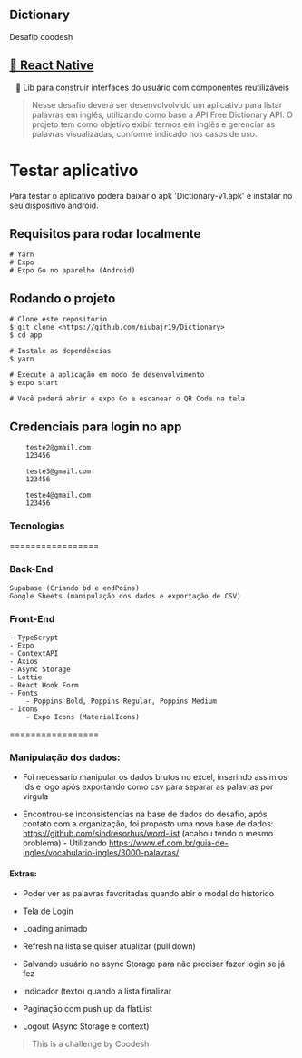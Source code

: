 ## Dictionary
<p align="left">Desafio coodesh </p>

<h2 align="left"><a href="https://reactnative.dev/">🔗 React Native</a></h2>
<p align="center">🚀 Lib para construir interfaces do usuário com componentes reutilizáveis</p>

> Nesse desafio deverá ser desenvolvolvido um aplicativo para listar palavras em inglês, utilizando como base a API Free Dictionary API. O projeto tem como objetivo exibir termos em inglês e gerenciar as palavras visualizadas, conforme indicado nos casos de uso.

# Testar aplicativo
Para testar o aplicativo poderá baixar o apk 'Dictionary-v1.apk' e instalar no seu dispositivo android.

## Requisitos para rodar localmente

```
# Yarn
# Expo
# Expo Go no aparelho (Android)
```

## Rodando o projeto
```
# Clone este repositório
$ git clone <https://github.com/niubajr19/Dictionary>
$ cd app

# Instale as dependências
$ yarn

# Execute a aplicação em modo de desenvolvimento
$ expo start

# Você poderá abrir o expo Go e escanear o QR Code na tela
```

## Credenciais para login no app
```
    teste2@gmail.com
    123456
    
    teste3@gmail.com
    123456
    
    teste4@gmail.com
    123456
```

### Tecnologias

=================

<!--ts-->
### Back-End
    Supabase (Criando bd e endPoins)
    Google Sheets (manipulação dos dados e exportação de CSV)
<!--te-->
<!--ts-->
### Front-End
    - TypeScrypt
    - Expo
    - ContextAPI
    - Axios
    - Async Storage
    - Lottie
    - React Hook Form
    - Fonts
        - Poppins Bold, Poppins Regular, Poppins Medium
    - Icons
        - Expo Icons (MaterialIcons)
  <!--te-->
  
=================

### Manipulação dos dados:

- Foi necessario manipular os dados brutos no excel, inserindo assim os ids e logo após exportando como csv para separar as palavras por virgula

- Encontrou-se inconsistencias na base de dados do desafio, após contato com a organização, foi proposto uma nova base de dados: https://github.com/sindresorhus/word-list (acabou tendo o mesmo problema) - Utilizando https://www.ef.com.br/guia-de-ingles/vocabulario-ingles/3000-palavras/

#### Extras:

- Poder ver as palavras favoritadas quando abir o modal do historico

- Tela de Login

- Loading animado

- Refresh na lista se quiser atualizar (pull down)

- Salvando usuário no async Storage para não precisar fazer login se já fez

- Indicador (texto) quando a lista finalizar

- Paginação com push up da flatList

- Logout (Async Storage e context)

> This is a challenge by Coodesh
